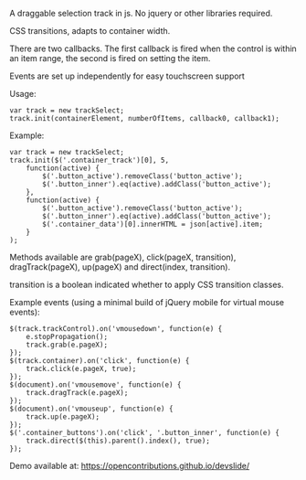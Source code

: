 A draggable selection track in js.  No jquery or other libraries required.

CSS transitions, adapts to container width.

There are two callbacks.  The first callback is fired when the control is within an item range, the second is fired on setting the item.

Events are set up independently for easy touchscreen support

Usage:

    var track = new trackSelect;
    track.init(containerElement, numberOfItems, callback0, callback1);

Example:

    var track = new trackSelect;
    track.init($('.container_track')[0], 5,
        function(active) {
            $('.button_active').removeClass('button_active');
            $('.button_inner').eq(active).addClass('button_active');
        },
        function(active) {
            $('.button_active').removeClass('button_active');
            $('.button_inner').eq(active).addClass('button_active');
            $('.container_data')[0].innerHTML = json[active].item;
        }
    );

Methods available are grab(pageX), click(pageX, transition), dragTrack(pageX), up(pageX) and direct(index, transition).

transition is a boolean indicated whether to apply CSS transition classes.

Example events (using a minimal build of jQuery mobile for virtual mouse events):

    $(track.trackControl).on('vmousedown', function(e) {
        e.stopPropagation();
        track.grab(e.pageX);
    });
    $(track.container).on('click', function(e) {
        track.click(e.pageX, true);
    });
    $(document).on('vmousemove', function(e) {
        track.dragTrack(e.pageX);
    });
    $(document).on('vmouseup', function(e) {
        track.up(e.pageX);
    });
    $('.container_buttons').on('click', '.button_inner', function(e) {
        track.direct($(this).parent().index(), true);
    });

Demo available at: https://opencontributions.github.io/devslide/
